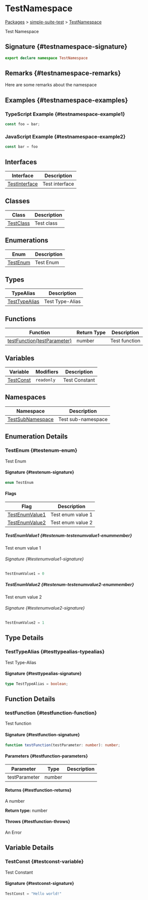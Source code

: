 <!-- Front Matter! -->

# TestNamespace

[Packages](./) &gt; [simple-suite-test](./simple-suite-test) &gt; [TestNamespace](./simple-suite-test/testnamespace-namespace)

Test Namespace

## Signature {#testnamespace-signature}

```typescript
export declare namespace TestNamespace
```

## Remarks {#testnamespace-remarks}

Here are some remarks about the namespace

## Examples {#testnamespace-examples}

### TypeScript Example {#testnamespace-example1}

```typescript
const foo = bar;
```

### JavaScript Example {#testnamespace-example2}

```javascript
const bar = foo
```

## Interfaces

| Interface | Description |
| --- | --- |
| [TestInterface](./simple-suite-test/testnamespace/testinterface-interface) | Test interface |

## Classes

| Class | Description |
| --- | --- |
| [TestClass](./simple-suite-test/testnamespace/testclass-class) | Test class |

## Enumerations

| Enum | Description |
| --- | --- |
| [TestEnum](./simple-suite-test/testnamespace-namespace#testenum-enum) | Test Enum |

## Types

| TypeAlias | Description |
| --- | --- |
| [TestTypeAlias](./simple-suite-test/testnamespace-namespace#testtypealias-typealias) | Test Type-Alias |

## Functions

| Function | Return Type | Description |
| --- | --- | --- |
| [testFunction(testParameter)](./simple-suite-test/testnamespace-namespace#testfunction-function) | number | Test function |

## Variables

| Variable | Modifiers | Description |
| --- | --- | --- |
| [TestConst](./simple-suite-test/testnamespace-namespace#testconst-variable) | `readonly` | Test Constant |

## Namespaces

| Namespace | Description |
| --- | --- |
| [TestSubNamespace](./simple-suite-test/testnamespace/testsubnamespace-namespace) | Test sub-namespace |

## Enumeration Details

### TestEnum {#testenum-enum}

Test Enum

#### Signature {#testenum-signature}

```typescript
enum TestEnum
```

#### Flags

| Flag | Description |
| --- | --- |
| [TestEnumValue1](./simple-suite-test/testnamespace-namespace#testenum-testenumvalue1-enummember) | Test enum value 1 |
| [TestEnumValue2](./simple-suite-test/testnamespace-namespace#testenum-testenumvalue2-enummember) | Test enum value 2 |

##### TestEnumValue1 {#testenum-testenumvalue1-enummember}

Test enum value 1

###### Signature {#testenumvalue1-signature}

```typescript
TestEnumValue1 = 0
```

##### TestEnumValue2 {#testenum-testenumvalue2-enummember}

Test enum value 2

###### Signature {#testenumvalue2-signature}

```typescript
TestEnumValue2 = 1
```

## Type Details

### TestTypeAlias {#testtypealias-typealias}

Test Type-Alias

#### Signature {#testtypealias-signature}

```typescript
type TestTypeAlias = boolean;
```

## Function Details

### testFunction {#testfunction-function}

Test function

#### Signature {#testfunction-signature}

```typescript
function testFunction(testParameter: number): number;
```

#### Parameters {#testfunction-parameters}

| Parameter | Type | Description |
| --- | --- | --- |
| testParameter | number |  |

#### Returns {#testfunction-returns}

A number

**Return type:** number

#### Throws {#testfunction-throws}

An Error

## Variable Details

### TestConst {#testconst-variable}

Test Constant

#### Signature {#testconst-signature}

```typescript
TestConst = "Hello world!"
```

